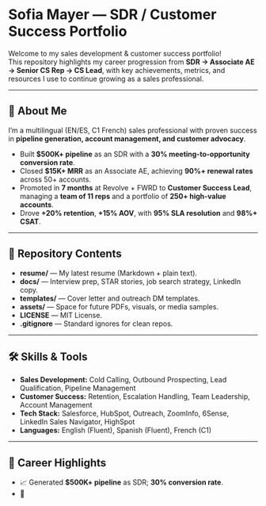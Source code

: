 # Sofia Mayer — SDR / Customer Success Portfolio

Welcome to my sales development & customer success portfolio!  
This repository highlights my career progression from **SDR → Associate AE → Senior CS Rep → CS Lead**, with key achievements, metrics, and resources I use to continue growing as a sales professional.

---

## 📌 About Me
I’m a multilingual (EN/ES, C1 French) sales professional with proven success in **pipeline generation, account management, and customer advocacy**.  
- Built **$500K+ pipeline** as an SDR with a **30% meeting-to-opportunity conversion rate**.  
- Closed **$15K+ MRR** as an Associate AE, achieving **90%+ renewal rates** across 50+ accounts.  
- Promoted in **7 months** at Revolve + FWRD to **Customer Success Lead**, managing a **team of 11 reps** and a portfolio of **250+ high-value accounts**.  
- Drove **+20% retention**, **+15% AOV**, with **95% SLA resolution** and **98%+ CSAT**.  

---

## 📂 Repository Contents
- **resume/** — My latest resume (Markdown + plain text).  
- **docs/** — Interview prep, STAR stories, job search strategy, LinkedIn copy.  
- **templates/** — Cover letter and outreach DM templates.  
- **assets/** — Space for future PDFs, visuals, or media samples.  
- **LICENSE** — MIT License.  
- **.gitignore** — Standard ignores for clean repos.  

---

## 🛠️ Skills & Tools
- **Sales Development:** Cold Calling, Outbound Prospecting, Lead Qualification, Pipeline Management  
- **Customer Success:** Retention, Escalation Handling, Team Leadership, Account Management  
- **Tech Stack:** Salesforce, HubSpot, Outreach, ZoomInfo, 6Sense, LinkedIn Sales Navigator, HighSpot  
- **Languages:** English (Fluent), Spanish (Fluent), French (C1)  

---

## 🚀 Career Highlights
- 📈 Generated **$500K+ pipeline** as SDR; **30% conversion rate**.  
- 💼
